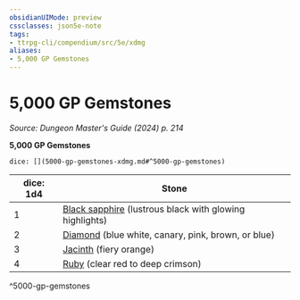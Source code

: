 ```yaml
---
obsidianUIMode: preview
cssclasses: json5e-note
tags:
- ttrpg-cli/compendium/src/5e/xdmg
aliases:
- 5,000 GP Gemstones
---
```

# 5,000 GP Gemstones
*Source: Dungeon Master's Guide (2024) p. 214* 

**5,000 GP Gemstones**

`dice: [](5000-gp-gemstones-xdmg.md#^5000-gp-gemstones)`

| dice: 1d4 | Stone |
|-----------|-------|
| 1 | [Black sapphire](/3-Mechanics/CLI/items/black-sapphire-xdmg.md) (lustrous black with glowing highlights) |
| 2 | [Diamond](/3-Mechanics/CLI/items/diamond-xdmg.md) (blue white, canary, pink, brown, or blue) |
| 3 | [Jacinth](/3-Mechanics/CLI/items/jacinth-xdmg.md) (fiery orange) |
| 4 | [Ruby](/3-Mechanics/CLI/items/ruby-xdmg.md) (clear red to deep crimson) |
^5000-gp-gemstones